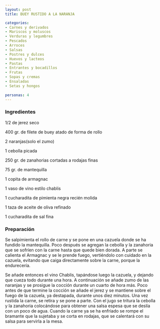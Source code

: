 ```yaml
---
layout: post
title: BUEY RUSTIDO A LA NARANJA

categories:
- Carnes y derivados
- Mariscos y moluscos
- Verduras y legumbres
- Pescados
- Arroces
- Salsas
- Postres y dulces
- Huevos y lacteos
- Pastas
- Entrantes y bocadillos
- Frutas
- Sopas y cremas
- Ensaladas
- Setas y hongos
 
personas: 4 
---
```


<h3>Ingredientes</h3>
1/2 de jerez seco

400 gr. de filete de buey atado de forma de rollo

2 naranjas(solo el zumo)

1 cebolla picada

250 gr. de zanahorias cortadas a rodajas finas

75 gr. de mantequilla

1 copita de armagnac

1 vaso de vino estilo chablis

1 cucharadita de pimienta negra recién molida

1 taza de aceite de oliva refinado

1 cucharadita de sal fina

<h3>Preparación</h3>
Se salpimienta el rollo de carne y se pone en una cazuela donde se ha fundido la mantequilla. Poco después se agregan la cebolla y la zanahoria que se sofríen con la carne hasta que quede bien dorada. A parte se calienta el Armagnac y se le prende fuego, vertiéndolo con cuidado en la cazuela, evitando que caiga directamente sobre la carne, porque la endurecería.

Se añade entonces el vino Chablis, tapándose luego la cazuela, y dejando que cueza todo durante una hora. A continuación se añade zumo de las naranjas y se prosigue la cocción durante un cuarto de hora más. Poco antes de que termine la cocción se añade el jerez y se mantiene sobre el fuego de la cazuela, ya destapada, durante unos diez minutos. Una vez rustida la carne, se retira y se pone a parte. Con el jugo se tritura la cebolla y la zanahoria colocándose para obtener una salsa espesa que se deslía con un poco de agua. Cuando la carne ya se ha enfriado se rompe el bramante que la sujetaba y se corta en rodajas, que se calentará con su salsa para servirla a la mesa.

